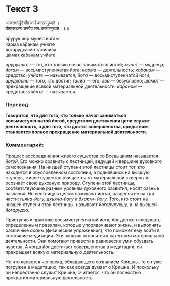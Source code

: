 # Текст 3

आरुरुक्षोर्मुनेर्योगं कर्म कारणमुच्यते ।  
योगारूढस्य तस्यैव शमः कारणमुच्यते ॥३॥

а̄рурукшор мунер йогам̇  
карма ка̄ран̣ам учйате  
йога̄рӯд̣хасйа тасйаива  
ш́амат̣ ка̄ран̣ам учйате

_а̄рурукшот̣_ — тот, кто только начал заниматься йогой; _мунет̣_ — мудреца; _йогам_ — восьмиступенчатая йога; _карма_ — деятельность; _ка̄ран̣ам_ — средство; _учйате_ — называется; _йога_ — восьмиступенчатой йоги; _а̄рӯд̣хасйа_ — того, кто достиг; _тасйа_ — его; _эва_ — безусловно; _ш́амат̣_ — прекращение всякой материальной деятельности; _ка̄ран̣ам_ — средство; _учйате_ — называется.

### Перевод:

**Говорится, что для того, кто только начал заниматься восьмиступенчатой йогой, средством достижения цели служит деятельность, а для того, кто достиг совершенства, средством становится полное прекращение материальной деятельности.**

### Комментарий:

Процесс воссоединения живого существа со Всевышним называется _йогой._ Его можно сравнить с лестницей, ведущей к вершине духовного самопознания. На низшей ступени этой лестницы стоит тот, кто находится в обусловленном состоянии, а поднявшись на высшую ступень, живое существо очищается от материальной скверны и осознаёт свою духовную природу. Ступени этой лестницы, соответствующие разным уровням духовного развития, носят разные названия. Но лестницу в целом называют _йогой,_ разделяя ее на три части: _гьяна-йогу, дхьяна-йогу_ и _бхакти- йогу._ Того, кто стоит на низшей ступени этой лестницы, называют _йогарурукшу,_ а на высшей — _йогарудха._

Приступив к практике восьмиступенчатой _йоги, йог_ должен следовать определенным правилам, которые упорядочивают жизнь, и выполнять различные _асаны_ (физические упражнения), что поможет ему войти в состояние медитации. Эти занятия относятся к категории материальной деятельности. Они помогают привести в равновесие ум и обуздать чувства. А когда _йог_ достигает совершенства в медитации, он прекращает всякую материальную деятельность.

Но что касается человека, обладающего сознанием Кришны, то он уже погружен в медитацию, так как всегда думает о Кришне. И поскольку он непрестанно служит Кришне, считается, что он полностью прекратил материальную деятельность.